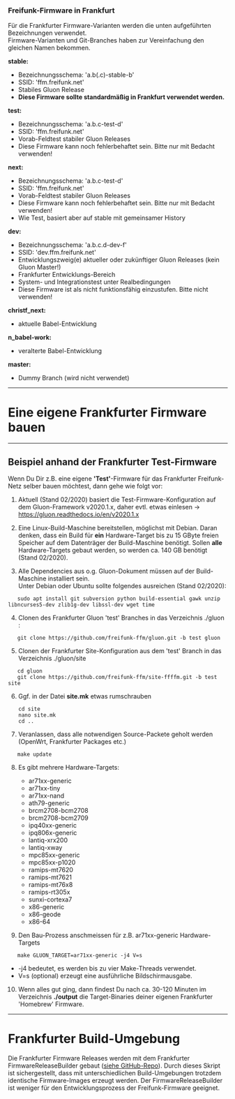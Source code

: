 ### Freifunk-Firmware in Frankfurt
Für die Frankfurter Firmware-Varianten werden die unten aufgeführten Bezeichnungen verwendet.  
Firmware-Varianten und Git-Branches haben zur Vereinfachung den gleichen Namen bekommen.

**stable:**

* Bezeichnungsschema: 'a.b(.c)-stable-b'
* SSID: 'ffm.freifunk.net'
* Stabiles Gluon Release
* **Diese Firmware sollte standardmäßig in Frankfurt verwendet werden.**


**test:**

* Bezeichnungsschema: 'a.b.c-test-d'
* SSID: 'ffm.freifunk.net'
* Vorab-Feldtest stabiler Gluon Releases
* Diese Firmware kann noch fehlerbehaftet sein. Bitte nur mit Bedacht verwenden!

**next:**

* Bezeichnungsschema: 'a.b.c-test-d'
* SSID: 'ffm.freifunk.net'
* Vorab-Feldtest stabiler Gluon Releases
* Diese Firmware kann noch fehlerbehaftet sein. Bitte nur mit Bedacht verwenden!
* Wie Test, basiert aber auf stable mit gemeinsamer History

**dev:**

* Bezeichnungsschema: 'a.b.c.d-dev-f'
* SSID: 'dev.ffm.freifunk.net'
* Entwicklungszweig(e) aktueller oder zukünftiger Gluon Releases (kein Gluon Master!)
* Frankfurter Entwicklungs-Bereich
* System- und Integrationstest unter Realbedingungen
* Diese Firmware ist als nicht funktionsfähig einzustufen. Bitte nicht verwenden!

**christf_next:**

* aktuelle Babel-Entwicklung

**n_babel-work:**

* veralterte Babel-Entwicklung

**master:**

* Dummy Branch (wird nicht verwendet)

---

# Eine eigene Frankfurter Firmware bauen

---

## Beispiel anhand der Frankfurter Test-Firmware

    
Wenn Du Dir z.B. eine eigene **'Test'**-Firmware für das Frankfurter Freifunk-Netz selber bauen möchtest, dann gehe wie folgt vor:

1) Aktuell (Stand 02/2020) basiert die Test-Firmware-Konfiguration auf dem Gluon-Framework v2020.1.x, daher evtl. etwas einlesen -> https://gluon.readthedocs.io/en/v2020.1.x

2) Eine Linux-Build-Maschine bereitstellen, möglichst mit Debian. Daran denken, dass ein Build für **ein** Hardware-Target bis zu 15 GByte freien Speicher auf dem Datenträger der Build-Maschine benötigt. Sollen **alle** Hardware-Targets gebaut werden, so werden ca. 140 GB benötigt (Stand 02/2020).

3) Alle Dependencies aus o.g. Gluon-Dokument müssen auf der Build-Maschine installiert sein.  
Unter Debian oder Ubuntu sollte folgendes ausreichen (Stand 02/2020):
```
   sudo apt install git subversion python build-essential gawk unzip libncurses5-dev zlib1g-dev libssl-dev wget time
```

4) Clonen des Frankfurter Gluon 'test' Branches in das Verzeichnis ./gluon :

```
   git clone https://github.com/freifunk-ffm/gluon.git -b test gluon
```

5) Clonen der Frankfurter Site-Konfiguration aus dem 'test' Branch in das Verzeichnis ./gluon/site

```
   cd gluon
   git clone https://github.com/freifunk-ffm/site-ffffm.git -b test site 
```

6) Ggf. in der Datei **site.mk** etwas rumschrauben

   ```
   cd site
   nano site.mk
   cd ..
   ```

7) Veranlassen, dass alle notwendigen Source-Packete geholt werden (OpenWrt, Frankfurter Packages etc.)

```
   make update
```

8) Es gibt mehrere Hardware-Targets: 

   * ar71xx-generic
   * ar71xx-tiny
   * ar71xx-nand
   * ath79-generic
   * brcm2708-bcm2708
   * brcm2708-bcm2709
   * ipq40xx-generic
   * ipq806x-generic
   * lantiq-xrx200
   * lantiq-xway
   * mpc85xx-generic
   * mpc85xx-p1020
   * ramips-mt7620
   * ramips-mt7621
   * ramips-mt76x8
   * ramips-rt305x
   * sunxi-cortexa7
   * x86-generic
   * x86-geode
   * x86-64

9) Den Bau-Prozess anschmeissen für z.B. ar71xx-generic Hardware-Targets

```
   make GLUON_TARGET=ar71xx-generic -j4 V=s
```

   * -j4 bedeutet, es werden bis zu vier Make-Threads verwendet.<br> 
   * V=s (optional) erzeugt eine ausführliche Bildschirmausgabe.<br>

10) Wenn alles gut ging, dann findest Du nach ca. 30-120 Minuten im Verzeichnis **./output** die Target-Binaries deiner eigenen Frankfurter 'Homebrew' Firmware.

---

# Frankfurter Build-Umgebung
Die Frankfurter Firmware Releases werden mit dem Frankfurter FirmwareReleaseBuilder gebaut ([siehe GitHub-Repo](https://github.com/freifunk-ffm/Firmware-Release-Builder)). Durch dieses Skript ist sichergestellt, dass mit unterschiedlichen Build-Umgebungen trotzdem identische Firmware-Images erzeugt werden. Der FirmwareReleaseBuilder ist weniger für den Entwicklungsprozess der Freifunk-Firmware geeignet. 
